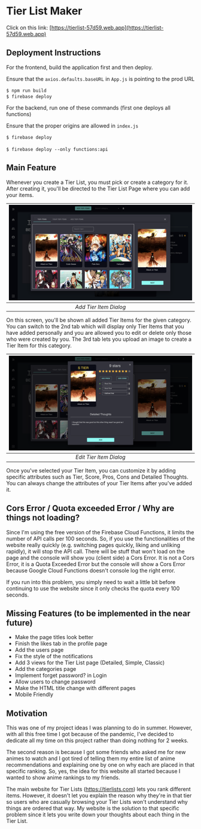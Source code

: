 # Tier List Maker

Click on this link: [https://tierlist-57d59.web.app](https://tierlist-57d59.web.app)

## Deployment Instructions

For the frontend, build the application first and then deploy.

Ensure that the `axios.defaults.baseURL` in `App.js` is pointing to the prod URL
```
$ npm run build
$ firebase deploy
```

For the backend, run one of these commands (first one deploys all functions)

Ensure that the proper origins are allowed in `index.js`
```
$ firebase deploy

$ firebase deploy --only functions:api
```

## Main Feature
Whenever you create a Tier List, you must pick or create a category for it. After creating it, you'll be directed to the Tier List Page where you can add your items.

| ![Preview1.png](tierlist-client/src/images/Preview1.png) | 
|:--:| 
| *Add Tier Item Dialog* |

On this screen, you'll be shown all added Tier Items for the given category. You can switch to the 2nd tab which will display only Tier Items that you have added personally and you are allowed you to edit or delete only those who were created by you. The 3rd tab lets you upload an image to create a Tier Item for this category.

| ![Preview2.png](tierlist-client/src/images/Preview2.png) | 
|:--:| 
| *Edit Tier Item Dialog* |

Once you've selected your Tier Item, you can customize it by adding specific attributes such as Tier, Score, Pros, Cons and Detailed Thoughts. You can always change the attributes of your Tier Items after you've added it.

## Cors Error / Quota exceeded Error / Why are things not loading?
Since I'm using the free version of the Firebase Cloud Functions, it limits the number of API calls per 100 seconds. So, if you use the functionalities of the website really quickly (e.g. switching pages quickly, liking and unliking rapidly), it will stop the API call. There will be stuff that won't load on the page and the console will show you (client side) a Cors Error. It is not a Cors Error, it is a Quota Exceeded Error but the console will show a Cors Error because Google Cloud Functions doesn't console log the right error.

If you run into this problem, you simply need to wait a little bit before continuing to use the website since it only checks the quota every 100 seconds.

## Missing Features (to be implemented in the near future)
* Make the page titles look better
* Finish the likes tab in the profile page
* Add the users page
* Fix the style of the notifications
* Add 3 views for the Tier List page (Detailed, Simple, Classic)
* Add the categories page
* Implement forget password? in Login
* Allow users to change password
* Make the HTML title change with different pages
* Mobile Friendly
## Motivation
This was one of my project ideas I was planning to do in summer. However, with all this free time I got because of the pandemic, I've decided to dedicate all my time on this project rather than doing nothing for 2 weeks.

The second reason is because I got some friends who asked me for new animes to watch and I got tired of telling them my entire list of anime recommendations and explaining one by one on why each are placed in that specific ranking. So, yes, the idea for this website all started because I wanted to show anime rankings to my friends.

The main website for Tier Lists (https://tierlists.com) lets you rank different items. However, it doesn't let you explain the reason why they're in that tier so users who are casually browsing your Tier Lists won't understand why things are ordered that way. My website is the solution to that specific problem since it lets you write down your thoughts about each thing in the Tier List.